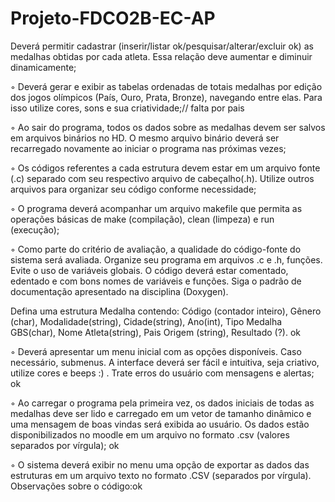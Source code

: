 # Projeto-FDCO2B-EC-AP


Deverá permitir cadastrar
(inserir/listar ok/pesquisar/alterar/excluir ok) as medalhas obtidas por cada atleta. Essa relação
deve aumentar e diminuir dinamicamente;

◦ Deverá gerar e exibir as tabelas ordenadas de totais medalhas por edição dos jogos
olímpicos (País, Ouro, Prata, Bronze), navegando entre elas. Para isso utilize cores,
sons e sua criatividade;// falta por pais



◦ Ao sair do programa, todos os dados sobre as medalhas devem ser salvos em arquivos
binários no HD. O mesmo arquivo binário deverá ser recarregado novamente ao iniciar o
programa nas próximas vezes;


◦ Os códigos referentes a cada estrutura devem estar em um arquivo fonte (.c) separado
com seu respectivo arquivo de cabeçalho(.h). Utilize outros arquivos para organizar seu
código conforme necessidade;

◦ O programa deverá acompanhar um arquivo makefile que permita as operações básicas
de make (compilação), clean (limpeza) e run (execução);

◦ Como parte do critério de avaliação, a qualidade do código-fonte do sistema será
avaliada. Organize seu programa em arquivos .c e .h, funções. Evite o uso de variáveis
globais. O código deverá estar comentado, edentado e com bons nomes de variáveis e
funções. Siga o padrão de documentação apresentado na disciplina (Doxygen).


Defina uma estrutura Medalha contendo: Código (contador inteiro), Gênero (char),
Modalidade(string), Cidade(string), Ano(int), Tipo Medalha GBS(char), Nome
Atleta(string), Pais Origem (string), Resultado (?). ok








◦ Deverá apresentar um menu inicial com as opções disponíveis. Caso necessário,
submenus. A interface deverá ser fácil e intuitiva, seja criativo, utilize cores e beeps :) .
Trate erros do usuário com mensagens e alertas; ok

◦ Ao carregar o programa pela primeira vez, os dados iniciais de todas as medalhas deve
ser lido e carregado em um vetor de tamanho dinâmico e uma mensagem de boas
vindas será exibida ao usuário. Os dados estão disponibilizados no moodle em um
arquivo no formato .csv (valores separados por vírgula); ok

◦ O sistema deverá exibir no menu uma opção de exportar as dados das estruturas em
um arquivo texto no formato .CSV (separados por vírgula).
Observações sobre o código:ok